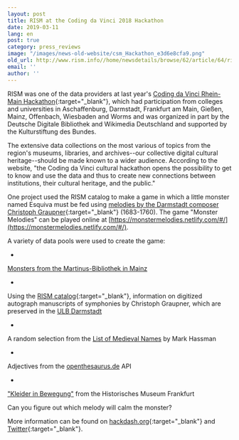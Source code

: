 ```yaml
---
layout: post
title: RISM at the Coding da Vinci 2018 Hackathon
date: 2019-03-11
lang: en
post: true
category: press_reviews
image: "/images/news-old-website/csm_Hackathon_e3d6e8cfa9.png"
old_url: http://www.rism.info//home/newsdetails/browse/62/article/64/rism-at-the-coding-da-vinci-2018-hackathon.html
email: ''
author: ''
---
```



RISM was one of the data providers at last year's [Coding da Vinci Rhein-Main Hackathon](https://codingdavinci.de/events/rheinmain/){:target="_blank"}, which had participation from colleges and universities in Aschaffenburg, Darmstadt, Frankfurt am Main, Gießen, Mainz, Offenbach, Wiesbaden and Worms and was organized in part by the Deutsche Digitale Bibliothek and Wikimedia Deutschland and supported by the Kulturstiftung des Bundes.

The extensive data collections on the most various of topics from the region's museums, libraries, and archives--our collective digital cultural heritage--should be made known to a wider audience. According to the website, "the Coding da Vinci cultural hackathon opens the possibility to get to know and use the data and thus to create new connections between institutions, their cultural heritage, and the public."

One project used the RISM catalog to make a game in which a little monster named Esquiva must be fed using [melodies by the Darmstadt composer Christoph Graupner](https://opac.rism.info/search?View=rism&author=graupner+christoph&siglum=D-DS){:target="_blank"} (1683-1760). The game "Monster Melodies" can be played online at [https://monstermelodies.netlify.com/#/](https://monstermelodies.netlify.com/#/).

A variety of data pools were used to create the game:

-

[Monsters from the Martinus-Bibliothek in Mainz](https://codingdavinci.de/daten/#martinus_bibliothek)


-

Using the [RISM catalog](https://opac.rism.info/index.php?id=4){:target="_blank"}, information on digitized autograph manuscripts of symphonies by Christoph Graupner, which are preserved in the [ULB Darmstadt](https://codingdavinci.de/daten/#ulb_darmstadt)


-

A random selection from the [List of Medieval Names](https://www.mithrilandmages.com/utilities/MedievalBrowse.php) by Mark Hassman


-

Adjectives from the [openthesaurus.de](https://www.openthesaurus.de/about/api) API


-

["Kleider in Bewegung"](https://codingdavinci.de/daten/#histmus_ffm) from the Historisches Museum Frankfurt



Can you figure out which melody will calm the monster?

More information can be found on [hackdash.org](https://hackdash.org/projects/5bd4a33096a2952c33e302c9){:target="_blank"} and [Twitter](https://twitter.com/search?q=%23monstermelodies&src=typd&lang=de){:target="_blank"}.

<script type="text/javascript">var switchTo5x=true;</script><script type="text/javascript" src="http://w.sharethis.com/button/buttons.js"></script><script type="text/javascript">stLight.options({publisher: "9b601438-1ce1-49d8-bfd7-9cff5df54c17", doNotHash: false, doNotCopy: false, hashAddressBar: false});</script>